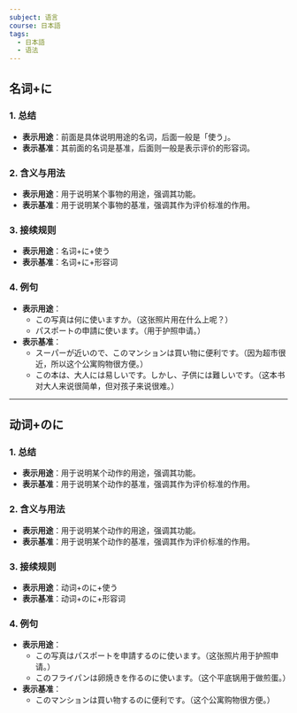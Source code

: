 ```yaml
---
subject: 语言
course: 日本語
tags:
  - 日本語
  - 语法
---
```


## 名词+に

### 1. **总结**
- **表示用途**：前面是具体说明用途的名词，后面一般是「使う」。
- **表示基准**：其前面的名词是基准，后面则一般是表示评价的形容词。

### 2. **含义与用法**
- **表示用途**：用于说明某个事物的用途，强调其功能。
- **表示基准**：用于说明某个事物的基准，强调其作为评价标准的作用。

### 3. **接续规则**
- **表示用途**：名词+に+使う
- **表示基准**：名词+に+形容词

### 4. **例句**
- **表示用途**：
  - この写真は何に使いますか。（这张照片用在什么上呢？）
  - パスポートの申請に使います。（用于护照申请。）
- **表示基准**：
  - スーパーが近いので、このマンションは買い物に便利です。（因为超市很近，所以这个公寓购物很方便。）
  - この本は、大人には易しいです。しかし、子供には難しいです。（这本书对大人来说很简单，但对孩子来说很难。）

---

## 动词+のに

### 1. **总结**
- **表示用途**：用于说明某个动作的用途，强调其功能。
- **表示基准**：用于说明某个动作的基准，强调其作为评价标准的作用。

### 2. **含义与用法**
- **表示用途**：用于说明某个动作的用途，强调其功能。
- **表示基准**：用于说明某个动作的基准，强调其作为评价标准的作用。

### 3. **接续规则**
- **表示用途**：动词+のに+使う
- **表示基准**：动词+のに+形容词

### 4. **例句**
- **表示用途**：
  - この写真はパスポートを申請するのに使います。（这张照片用于护照申请。）
  - このフライパンは卵焼きを作るのに使います。（这个平底锅用于做煎蛋。）
- **表示基准**：
  - このマンションは買い物するのに便利です。（这个公寓购物很方便。）